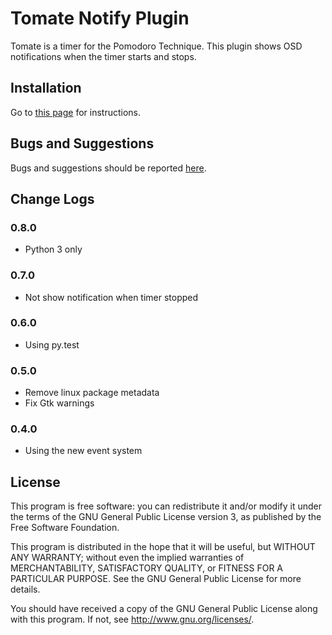 Tomate Notify Plugin
====================

Tomate is a timer for the Pomodoro Technique.
This plugin shows OSD notifications when the timer starts and stops.

Installation
------------

Go to [this page](https://github.com/eliostvs/tomate-gtk) for instructions.

Bugs and Suggestions
-------------------

Bugs and suggestions should be reported [here](https://github.com/eliostvs/tomate-notify-plugin/issues).

Change Logs
----------

### 0.8.0

- Python 3 only

### 0.7.0

- Not show notification when timer stopped

### 0.6.0

- Using py.test

### 0.5.0

- Remove linux package metadata
- Fix Gtk warnings

### 0.4.0

- Using the new event system

License
-------

This program is free software: you can redistribute it and/or modify it
under the terms of the GNU General Public License version 3, as published
by the Free Software Foundation.

This program is distributed in the hope that it will be useful, but
WITHOUT ANY WARRANTY; without even the implied warranties of
MERCHANTABILITY, SATISFACTORY QUALITY, or FITNESS FOR A PARTICULAR
PURPOSE.  See the GNU General Public License for more details.

You should have received a copy of the GNU General Public License along
with this program.  If not, see <http://www.gnu.org/licenses/>.

